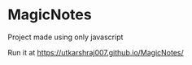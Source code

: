 # MagicNotes
Project made using only javascript

Run it at https://utkarshraj007.github.io/MagicNotes/
